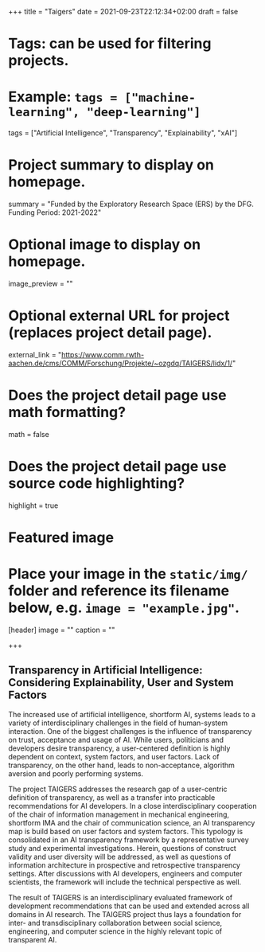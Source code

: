 +++
title = "Taigers"
date = 2021-09-23T22:12:34+02:00
draft = false

# Tags: can be used for filtering projects.
# Example: `tags = ["machine-learning", "deep-learning"]`
tags = ["Artificial Intelligence", "Transparency", "Explainability", "xAI"]

# Project summary to display on homepage.
summary = "Funded by the Exploratory Research Space (ERS) by the DFG. Funding Period: 2021-2022"

# Optional image to display on homepage.
image_preview = ""

# Optional external URL for project (replaces project detail page).
external_link = "https://www.comm.rwth-aachen.de/cms/COMM/Forschung/Projekte/~ozgdq/TAIGERS/lidx/1/"

# Does the project detail page use math formatting?
math = false

# Does the project detail page use source code highlighting?
highlight = true

# Featured image
# Place your image in the `static/img/` folder and reference its filename below, e.g. `image = "example.jpg"`.
[header]
image = ""
caption = ""

+++

## Transparency in Artificial Intelligence: Considering Explainability, User and System Factors

The increased use of artificial intelligence, shortform AI, systems leads to a variety of interdisciplinary challenges in the field of human-system interaction. One of the biggest challenges is the influence of transparency on trust, acceptance and usage of AI. While users, politicians and developers desire transparency, a user-centered definition is highly dependent on context, system factors, and user factors. Lack of transparency, on the other hand, leads to non-acceptance, algorithm aversion and poorly performing systems.

The project TAIGERS addresses the research gap of a user-centric definition of transparency, as well as a transfer into practicable recommendations for AI developers. In a close interdisciplinary cooperation of the chair of information management in mechanical engineering, shortform IMA and the chair of communication science, an AI transparency map is build based on user factors and system factors. This typology is consolidated in an AI transparency framework by a representative survey study and experimental investigations. Herein, questions of construct validity and user diversity will be addressed, as well as questions of information architecture in prospective and retrospective transparency settings. After discussions with AI developers, engineers and computer scientists, the framework will include the technical perspective as well.

The result of TAIGERS is an interdisciplinary evaluated framework of development recommendations that can be used and extended across all domains in AI research. The TAIGERS project thus lays a foundation for inter- and transdisciplinary collaboration between social science, engineering, and computer science in the highly relevant topic of transparent AI.
